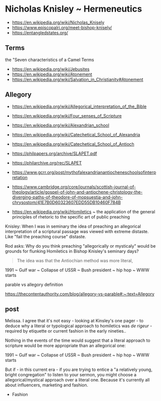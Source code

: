 # Nicholas Knisley ~ Hermeneutics

* https://en.wikipedia.org/wiki/Nicholas_Knisely
* https://www.episcopalri.org/meet-bishop-knisely/
* https://entangledstates.org/

## Terms

the "Seven characteristics of a Camel
Terms

* https://en.wikipedia.org/wiki/Jebusites
* https://en.wikipedia.org/wiki/Atonement
* https://en.wikipedia.org/wiki/Salvation_in_Christianity#Atonement

## Allegory

* https://en.wikipedia.org/wiki/Allegorical_interpretation_of_the_Bible
* https://en.wikipedia.org/wiki/Four_senses_of_Scripture
* https://en.wikipedia.org/wiki/Alexandrian_school
* https://en.wikipedia.org/wiki/Catechetical_School_of_Alexandria
* https://en.wikipedia.org/wiki/Catechetical_School_of_Antioch

* https://philpapers.org/archive/SLAPET.pdf
* https://philarchive.org/rec/SLAPET
* https://www.gcrr.org/post/mythofalexandrianantiocheneschoolsofinterpretation
* https://www.cambridge.org/core/journals/scottish-journal-of-theology/article/gospel-of-john-and-antiochene-christology-the-diverging-paths-of-theodore-of-mopsuestia-and-john-chrysostom/41E7B0D60323607EDD55DB10460F784B
* https://en.wikipedia.org/wiki/Homiletics ~ the application of the general principles of rhetoric to the specific art of public preaching

Knisley: When I was in seminary the idea of preaching an allegorical interpretation of a scriptural passage was viewed with extreme distaste. Like "fail the preaching course" distaste.

Rod asks:
Why do you think preaching "allegorically or mysticaly" would be grounds for flunking Homiletics in Bishop Knisley's seminary days?

>The idea was that the Antiochian method was more literal,

1991 ~ Gulf war ~ Collapse of USSR ~ Bush president ~ hip hop ~ WWW starts

parable vs allegory definition

https://thecontentauthority.com/blog/allegory-vs-parable#:~:text=Allegory

## post

Melissa. I agree that it's not easy - looking at Kinsley's one pager - to deduce why a literal or typological approach to homiletics was _de rigeur_ - required by etiquette or current fashion in the early nineties..

Nothing in the events of the time would suggest that a literal approach to scripture would be more appropriate than an allegorical one:

1991 ~ Gulf war ~ Collapse of USSR ~ Bush president ~ hip hop ~ WWW starts

But if - in this current era - if you are trying to entice a "a relatively young, bright congregation" to listen to your sermon, you might choose a allegorical/mystical approach over a literal one. Because it's currently all about influencers, marketing and fashion.





* Fashion






